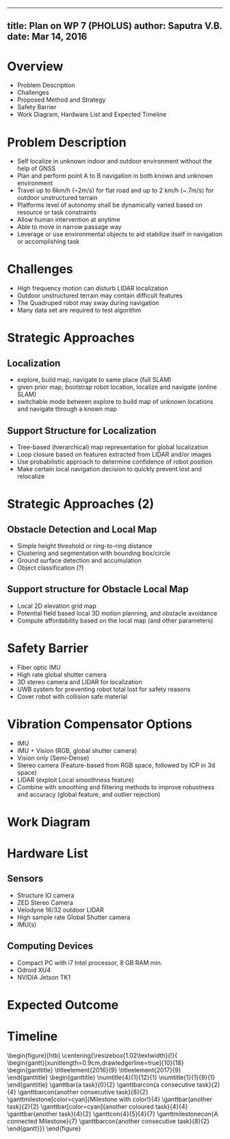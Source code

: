 [\\]: <> (\usepackage{outlines})
<!--
% Plan on WP 7 (PHOLUS)
% Saputra V.B.
% Mar 14, 2016
-->

---
title: Plan on WP 7 (PHOLUS)
author: Saputra V.B.
date: Mar 14, 2016
---
# Overview

- Problem Description
- Challenges
- Proposed Method and Strategy
- Safety Barrier
- Work Diagram, Hardware List and Expected Timeline

# Problem Description

- Self localize in unknown indoor and outdoor environment without the help of GNSS
- Plan and perform point A to B navigation in both known and unknown environment
- Travel up to 6km/h (~2m/s) for flat road and up to 2 km/h (~.7m/s) for outdoor unstructured terrain
- Platforms level of autonomy shall be dynamically varied based on resource or task constraints
- Allow human intervention at anytime
- Able to move in narrow passage way
- Leverage or use environmental objects to aid stabilize itself in navigation or accomplishing task

# Challenges

- High frequency motion can disturb LIDAR localization
- Outdoor unstructured terrain may contain difficult features
- The Quadruped robot may sway during navigation
- Many data set are required to test algorithm

# Strategic Approaches
<!--
* yes  
  * oh yesss
\begin{figure}
\includegraphics{GearControl-cropped.pdf}
\end{figure}
- ah shit
2d Elevation map
switchable mode for navigation, exploration, 
\begin{outline}
\1 First level
\1 First level again 
\2 Second level again
\3 Third level 
\3 Third level agaim
\end{outline}
Note that the 4th level is not allowed in Beamer
\begin{outline}[enumerate]
\1 First level
\2 Second level 
\1 First level again 
\2 Second level again
\3 Third level 
\3 Third level agaim
\0 Some normal text whitin outline environment. \par
\1 Another list
\end{outline}
-->

## Localization

- explore, build map, navigate to same place (full SLAM)
- given prior map, bootstrap robot location, localize and navigate (online SLAM)
- switchable mode between explore to build map of unknown locations and navigate through a known map

## Support Structure for Localization
- Tree-based (hierarchical) map representation for global localization
- Loop closure based on features extracted from LIDAR and/or images
- Use probabilistic approach to determine confidence of robot position
- Make certain local navigation decision to quickly prevent lost and relocalize

# Strategic Approaches (2)

## Obstacle Detection and Local Map
- Simple height threshold or ring-to-ring distance
- Clustering and segmentation with bounding box/circle
- Ground surface detection and accumulation
- Object classification (?)

## Support structure for Obstacle Local Map
- Local 2D elevation grid map
- Potential field based local 3D motion planning, and obstacle avoidance
- Compute affordability based on the local map (and other parameters)

# Safety Barrier
- Fiber optic IMU
- High rate global shutter camera
- 3D stereo camera and LIDAR for localization
- UWB system for preventing robot total lost for safety reasons
- Cover robot with collision safe material

# Vibration Compensator Options

- IMU
- IMU + Vision (RGB, global shutter camera)
- Vision only (Semi-Dense)
- Stereo camera (Feature-based from RGB space, followed by ICP in 3d space)
- LIDAR (exploit Local smoothness feature)
- Combine with smoothing and filtering methods to improve robustness and accuracy (global feature, and outlier rejection)

# Work Diagram


# Hardware List 

## Sensors
- Structure IO camera
- ZED Stereo Camera
- Velodyne 16/32 outdoor LIDAR
- High sample rate Global Shutter camera
- IMU(s) 

## Computing Devices
- Compact PC with i7 Intel processor, 8 GB RAM min.
- Odroid XU4 
- NVIDIA Jetson TK1

# Expected Outcome

# Timeline

<!--
\begin{ganttchart}{12}
\gantttitle{2011}{12} \\
\gantttitlelist{1,...,12}{1} \\
\ganttgroup{Group 1}{1}{7} \\
\ganttbar{Task 1}{1}{2} \\
\ganttlinkedbar{Task 2}{3}{7} \ganttnewline
\ganttmilestone{Milestone}{7} \ganttnewline
\ganttbar{Final Task}{8}{12}
\ganttlink{elem2}{elem3}
\ganttlink{elem3}{elem4}
\end{ganttchart}
\begin{gantt}[xunitlength=0.9cm,fontsize=\small,titlefontsize=\small,drawledgerline=true]{10}{18}
-->
[\\]: <> (\tikzset{every picture/.style={yscale=0.3,transform shape}})
\begin{figure}[htb]
\centering{\resizebox{1.02\textwidth}{!}{\
  \begin{gantt}[xunitlength=0.9cm,drawledgerline=true]{10}{18}
    \begin{ganttitle}
    \titleelement{2016}{9}
    \titleelement{2017}{9}
    \end{ganttitle}
    \begin{ganttitle}
    \numtitle{4}{1}{12}{1}
    \numtitle{1}{1}{9}{1}
    \end{ganttitle}
    \ganttbar{a task}{0}{2}
    \ganttbarcon{a consecutive task}{2}{4}
    \ganttbarcon{another consecutive task}{8}{2}
    \ganttmilestone[color=cyan]{Milestone with color!}{4}
    \ganttbar{another task}{2}{2}
    \ganttbar[color=cyan]{another coloured task}{4}{4}
    \ganttbar{another task}{4}{2}
    \ganttcon{4}{5}{4}{7}
    \ganttmilestonecon{A connected Milestone}{7}
    \ganttbarcon{another consecutive task}{8}{2}
  \end{gantt}}}
\end{figure}
